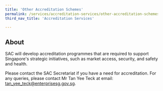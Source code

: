 ```yaml
---
title: 'Other Accreditation Schemes'
permalink: /services/accreditation-services/other-accreditation-schemes
third_nav_title: 'Accreditation Services'

---
```



## About

SAC will develop accreditation programmes that are required to support Singapore's strategic initiatives, such as market access, security, and safety and health.  
 
Please contact the SAC Secretariat if you have a need for accreditation. For any queries, please contact Mr Tan Yee Teck at email: <tan_yee_teck@enterprisesg.gov.sg>.
